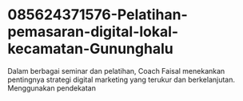 # 085624371576-Pelatihan-pemasaran-digital-lokal-kecamatan-Gununghalu
Dalam berbagai seminar dan pelatihan, Coach Faisal menekankan pentingnya strategi digital marketing yang terukur dan berkelanjutan. Menggunakan pendekatan 
